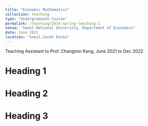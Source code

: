 ```yaml
---
title: "Economic Mathematics"
collection: teaching
type: "Undergraduate Course"
permalink: /teaching/2014-spring-teaching-1
venue: "Seoul National University, Department of Economics"
date: June 2021
location: "Seoul,South Korea"
---
```


Teaching Assistant to Prof. Changmin Kang, June 2021 to Dec 2022

Heading 1
======

Heading 2
======

Heading 3
======

